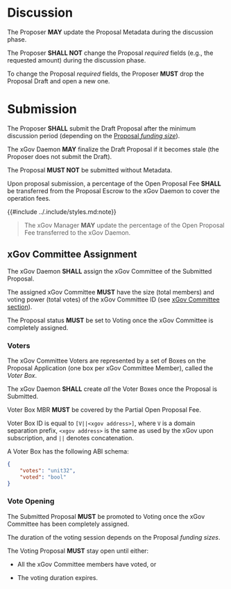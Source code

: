 # Discussion

The Proposer **MAY** update the Proposal Metadata during the discussion phase.

The Proposer **SHALL NOT** change the Proposal _required_ fields (e.g., the requested
amount) during the discussion phase.

To change the Proposal _required_ fields, the Proposer **MUST** drop the Proposal
Draft and open a new one.

# Submission

The Proposer **SHALL** submit the Draft Proposal after the minimum discussion period
(depending on the [Proposal _funding size_](./proposal.md#funding-sizes)).

The xGov Daemon **MAY** finalize the Draft Proposal if it becomes stale (the Proposer
does not submit the Draft).

The Proposal **MUST NOT** be submitted without Metadata.

Upon proposal submission, a percentage of the Open Proposal Fee **SHALL** be transferred
from the Proposal Escrow to the xGov Daemon to cover the operation fees.

{{#include ../.include/styles.md:note}}
> The xGov Manager **MAY** update the percentage of the Open Proposal Fee transferred
> to the xGov Daemon.

## xGov Committee Assignment

The xGov Daemon **SHALL** assign the xGov Committee of the Submitted Proposal.

The assigned xGov Committee **MUST** have the size (total members) and voting power
(total votes) of the xGov Committee ID (see [xGov Committee section](./xgov-committee.md)).

The Proposal status **MUST** be set to Voting once the xGov Committee is completely
assigned.

### Voters

The xGov Committee Voters are represented by a set of Boxes on the Proposal Application
(one box per xGov Committee Member), called the _Voter Box_.

The xGov Daemon **SHALL** create _all_ the Voter Boxes once the Proposal is Submitted.

Voter Box MBR **MUST** be covered by the Partial Open Proposal Fee.

Voter Box ID is equal to `[V||<xgov address>]`, where `V` is a domain separation
prefix, `<xgov address>` is the same as used by the xGov upon subscription, and
`||` denotes concatenation.

A Voter Box has the following ABI schema:

```json
{
    "votes": "unit32",
    "voted": "bool"
}
```

### Vote Opening

The Submitted Proposal **MUST** be promoted to Voting once the xGov Committee has
been completely assigned.

The duration of the voting session depends on the Proposal _funding sizes_.

The Voting Proposal **MUST** stay open until either:

- All the xGov Committee members have voted, or

- The voting duration expires.
